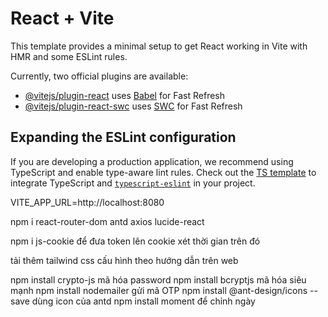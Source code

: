 # React + Vite

This template provides a minimal setup to get React working in Vite with HMR and some ESLint rules.

Currently, two official plugins are available:

-  [@vitejs/plugin-react](https://github.com/vitejs/vite-plugin-react/blob/main/packages/plugin-react/README.md) uses [Babel](https://babeljs.io/) for Fast Refresh
-  [@vitejs/plugin-react-swc](https://github.com/vitejs/vite-plugin-react-swc) uses [SWC](https://swc.rs/) for Fast Refresh

## Expanding the ESLint configuration

If you are developing a production application, we recommend using TypeScript and enable type-aware lint rules. Check out the [TS template](https://github.com/vitejs/vite/tree/main/packages/create-vite/template-react-ts) to integrate TypeScript and [`typescript-eslint`](https://typescript-eslint.io) in your project.

VITE_APP_URL=http://localhost:8080

npm i react-router-dom antd axios lucide-react

npm i js-cookie để đưa token lên cookie xét thời gian trên đó

tải thêm tailwind css cấu hình theo hướng dẫn trên web

npm install crypto-js mã hóa password
npm install bcryptjs mã hóa siêu mạnh
npm install nodemailer gửi mã OTP
npm install @ant-design/icons --save dùng icon của antd
npm install moment để chỉnh ngày
